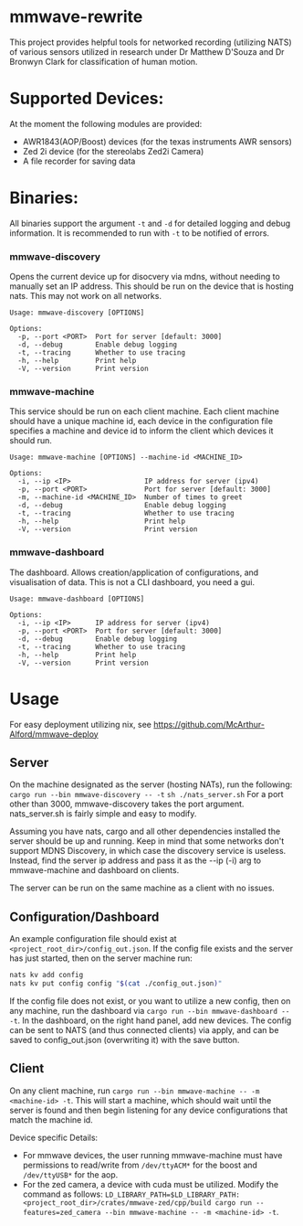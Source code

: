 # mmwave-rewrite

This project provides helpful tools for networked recording (utilizing NATS) of various sensors utilized in research under Dr Matthew D'Souza and Dr Bronwyn Clark for classification of human motion.

# Supported Devices:
At the moment the following modules are provided:
- AWR1843(AOP/Boost) devices (for the texas instruments AWR sensors)
- Zed 2i device (for the stereolabs Zed2i Camera)
- A file recorder for saving data

# Binaries:
All binaries support the argument `-t` and `-d` for detailed logging and debug information. It is recommended to run with `-t` to be notified of errors.

### mmwave-discovery
Opens the current device up for disocvery via mdns, without needing to manually set an IP address.
This should be run on the device that is hosting nats. This may not work on all networks.

```
Usage: mmwave-discovery [OPTIONS]

Options:
  -p, --port <PORT>  Port for server [default: 3000]
  -d, --debug        Enable debug logging
  -t, --tracing      Whether to use tracing
  -h, --help         Print help
  -V, --version      Print version
```

### mmwave-machine
This service should be run on each client machine. Each client machine should have a unique machine id,
each device in the configuration file specifies a machine and device id to inform the client which devices it should run.

```
Usage: mmwave-machine [OPTIONS] --machine-id <MACHINE_ID>

Options:
  -i, --ip <IP>                  IP address for server (ipv4)
  -p, --port <PORT>              Port for server [default: 3000]
  -m, --machine-id <MACHINE_ID>  Number of times to greet
  -d, --debug                    Enable debug logging
  -t, --tracing                  Whether to use tracing
  -h, --help                     Print help
  -V, --version                  Print version
```

### mmwave-dashboard
The dashboard. Allows creation/application of configurations, and visualisation of data.
This is not a CLI dashboard, you need a gui.

```
Usage: mmwave-dashboard [OPTIONS]

Options:
  -i, --ip <IP>      IP address for server (ipv4)
  -p, --port <PORT>  Port for server [default: 3000]
  -d, --debug        Enable debug logging
  -t, --tracing      Whether to use tracing
  -h, --help         Print help
  -V, --version      Print version
```

# Usage
For easy deployment utilizing nix, see https://github.com/McArthur-Alford/mmwave-deploy

## Server
On the machine designated as the server (hosting NATs), run the following:
``cargo run --bin mmwave-discovery -- -t``
``sh ./nats_server.sh``
For a port other than 3000, mmwave-discovery takes the port argument. nats_server.sh is fairly simple and easy to modify.

Assuming you have nats, cargo and all other dependencies installed the server should be up and running. Keep in mind that some networks don't support MDNS Discovery, in which case the discovery service is useless. Instead, find the server ip address and pass it as the --ip (-i) arg to mmwave-machine and dashboard on clients.

The server can be run on the same machine as a client with no issues.

## Configuration/Dashboard
An example configuration file should exist at ``<project_root_dir>/config_out.json``.
If the config file exists and the server has just started, then on the server machine run:
```sh
nats kv add config
nats kv put config config "$(cat ./config_out.json)"
```

If the config file does not exist, or you want to utilize a new config, then on any machine, run the dashboard via ``cargo run --bin mmwave-dashboard -- -t``.
In the dashboard, on the right hand panel, add new devices. The config can be sent to NATS (and thus connected clients) via apply, and can be saved to config_out.json (overwriting it) with the save button.

## Client
On any client machine, run ``cargo run --bin mmwave-machine -- -m <machine-id> -t``. This will start a machine, which should wait until the server is found and then begin listening for any device configurations that match the machine id.

Device specific Details:
- For mmwave devices, the user running mmwave-machine must have permissions to read/write from `/dev/ttyACM*` for the boost and `/dev/ttyUSB*` for the aop.
- For the zed camera, a device with cuda must be utilized. Modify the command as follows: ``LD_LIBRARY_PATH=$LD_LIBRARY_PATH:<project_root_dir>/crates/mmwave-zed/cpp/build cargo run --features=zed_camera --bin mmwave-machine -- -m <machine-id> -t``.
